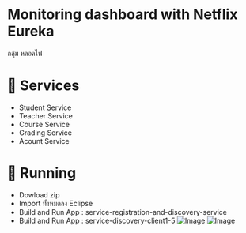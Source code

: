 #  Monitoring dashboard with Netflix Eureka 
กลุ่ม หลอดไฟ

# :paperclip: Services
- Student Service
- Teacher Service
- Course Service
- Grading Service
- Acount Service

# :open_file_folder: Running
- Dowload zip
- Import ทั้งหมดลง Eclipse 
- Build and Run App : service-registration-and-discovery-service
- Build and Run App : service-discovery-client1-5 
![Image](https://imgur.com/zvHLKYe.jpg)
![Image](https://imgur.com/hOcBaLs.jpg)
